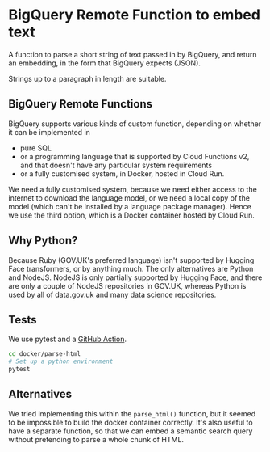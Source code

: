 # BigQuery Remote Function to embed text

A function to parse a short string of text passed in by BigQuery, and return an
embedding, in the form that BigQuery expects (JSON).

Strings up to a paragraph in length are suitable.

## BigQuery Remote Functions

BigQuery supports various kinds of custom function, depending on whether it can
be implemented in

* pure SQL
* or a programming language that is supported by Cloud Functions v2, and that
  doesn't have any particular system requirements
* or a fully customised system, in Docker, hosted in Cloud Run.

We need a fully customised system, because we need either access to the internet
to download the language model, or we need a local copy of the model (which
can't be installed by a language package manager). Hence we use the third
option, which is a Docker container hosted by Cloud Run.

## Why Python?

Because Ruby (GOV.UK's preferred language) isn't supported by Hugging Face
transformers, or by anything much.  The only alternatives are Python and NodeJS.
NodeJS is only partially supported by Hugging Face, and there are only a couple
of NodeJS repositories in GOV.UK, whereas Python is used by all of data.gov.uk
and many data science repositories.

## Tests

We use pytest and a [GitHub
Action](https://github.com/alphagov/govuk-knowledge-graph-gcp/actions/workflows/ruby-lint-and-test.yml).

```sh
cd docker/parse-html
# Set up a python environment
pytest
```

## Alternatives

We tried implementing this within the `parse_html()` function, but it seemed to
be impossible to build the docker container correctly.  It's also useful to have
a separate function, so that we can embed a semantic search query without
pretending to parse a whole chunk of HTML.
